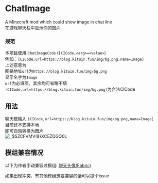 # ChatImage
A Minecraft mod which could show image in chat line  
在游戏聊天栏中显示你的图片  
### 规范
本项目使用 `ChatImageCode` (`[CICode,<arg>=<value>`)  
例如：`[CICode,url=https://blog.kituin.fun/img/bg.png,name=Image]`   
上述意思为:  
网络地址`url`为`https://blog.kituin.fun/img/bg.png`  
显示名字为`Image`  
`url`为必填项，其余均可省略不填  
`[CICode,url=https://blog.kituin.fun/img/bg.png]`为合法CICode   

## 用法


聊天框输入 `[CICode,url=https://blog.kituin.fun/img/bg.png,name=Image]`  
目前还不支持本地  
即可自动转换为图片  
![_`$SZCFVMV(8}XCEZQG`Q0L](https://user-images.githubusercontent.com/68675068/214302789-6908add5-79b5-4d0e-b5f0-1ef54cf9fe13.png)

## 模组兼容情况
以下为作者手动兼容过模组:
[聊天头像(Fabric)](https://www.mcmod.cn/class/4523.html)

如果出现冲突，有其他模组想要兼容的话可以提个issue

